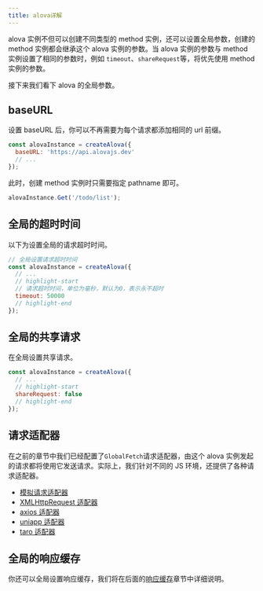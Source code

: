 ```yaml
---
title: alova详解
---
```


alova 实例不但可以创建不同类型的 method 实例，还可以设置全局参数，创建的 method 实例都会继承这个 alova 实例的参数。当 alova 实例的参数与 method 实例设置了相同的参数时，例如 `timeout`、`shareRequest`等，将优先使用 method 实例的参数。

接下来我们看下 alova 的全局参数。

## baseURL

设置 baseURL 后，你可以不再需要为每个请求都添加相同的 url 前缀。

```javascript
const alovaInstance = createAlova({
  baseURL: 'https://api.alovajs.dev'
  // ...
});
```

此时，创建 method 实例时只需要指定 pathname 即可。

```javascript
alovaInstance.Get('/todo/list');
```

## 全局的超时时间

以下为设置全局的请求超时时间。

```javascript
// 全局设置请求超时时间
const alovaInstance = createAlova({
  // ...
  // highlight-start
  // 请求超时时间，单位为毫秒，默认为0，表示永不超时
  timeout: 50000
  // highlight-end
});
```

## 全局的共享请求

在全局设置共享请求。

```javascript
const alovaInstance = createAlova({
  // ...
  // highlight-start
  shareRequest: false
  // highlight-end
});
```

## 请求适配器

在之前的章节中我们已经配置了`GlobalFetch`请求适配器，由这个 alova 实例发起的请求都将使用它发送请求。实际上，我们针对不同的 JS 环境，还提供了各种请求适配器。

- [模拟请求适配器](/tutorial/request-adapter/alova-mock)
- [XMLHttpRequest 适配器](/tutorial/request-adapter/alova-adapter-xhr)
- [axios 适配器](/tutorial/request-adapter/alova-adapter-axios)
- [uniapp 适配器](/tutorial/request-adapter/alova-adapter-uniapp)
- [taro 适配器](/tutorial/request-adapter/alova-adapter-taro)

## 全局的响应缓存

你还可以全局设置响应缓存，我们将在后面的[响应缓存](/tutorial/cache/mode)章节中详细说明。

